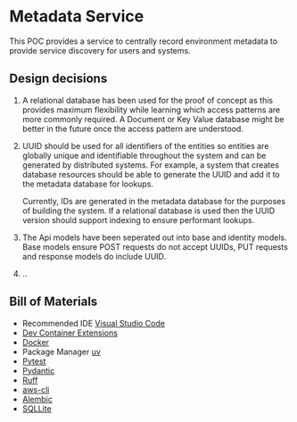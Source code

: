 # Metadata Service 
This POC provides a service to centrally record environment metadata to provide service discovery for users and systems. 

## Design decisions
1. A relational database has been used for the proof of concept as this provides maximum flexibility while learning which access patterns are more commonly required. A Document or Key Value database might be better in the future once the access pattern are understood.
1. UUID should be used for all identifiers of the entities so entities are globally unique and identifiable throughout the system and can be generated by distributed systems. For example, a system that creates database resources should be able to generate the UUID and add it to the metadata database for lookups. 

    Currently, IDs are generated in the metadata database for the purposes of building the system. If a relational database is used then the UUID version should support indexing to ensure performant lookups. 
1. The Api models have been seperated out into base and identity models. Base models ensure POST requests do not accept UUIDs, PUT requests and response models do include UUID.
1. ..

## Bill of Materials
- Recommended IDE [Visual Studio Code](https://code.visualstudio.com/)
- [Dev Container Extensions](https://code.visualstudio.com/docs/devcontainers/containers)
- [Docker](https://www.docker.com/)
- Package Manager [uv](https://docs.astral.sh/uv/guides) 
- [Pytest](https://docs.pytest.org/en/stable/)
- [Pydantic](https://docs.pydantic.dev/latest/)
- [Ruff](https://docs.astral.sh/ruff/)
- [aws-cli](https://docs.aws.amazon.com/cli/latest/userguide/getting-started-install.html)
- [Alembic](https://alembic.sqlalchemy.org/en/latest/index.html)
- [SQLLite](https://www.sqlite.org/)

